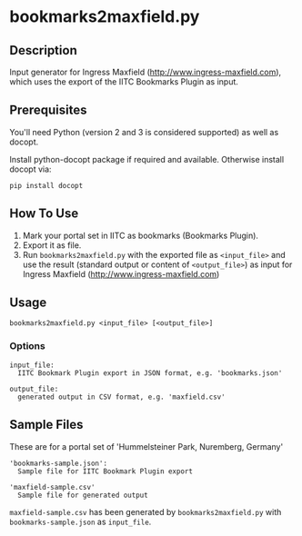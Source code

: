 # bookmarks2maxfield.py

## Description

Input generator for Ingress Maxfield (http://www.ingress-maxfield.com), which
uses the export of the IITC Bookmarks Plugin as input.

## Prerequisites

You'll need Python (version 2 and 3 is considered supported) as well as
docopt.

Install python-docopt package if required and available. Otherwise install
docopt via:

```
pip install docopt
```

## How To Use

1. Mark your portal set in IITC as bookmarks (Bookmarks Plugin).
2. Export it as file.
3. Run `bookmarks2maxfield.py` with the exported file as `<input_file>` and
use the result (standard output or content of `<output_file>`) as input for
Ingress Maxfield (http://www.ingress-maxfield.com)

## Usage

```
bookmarks2maxfield.py <input_file> [<output_file>]
```

### Options

```
input_file:
  IITC Bookmark Plugin export in JSON format, e.g. 'bookmarks.json'

output_file:
  generated output in CSV format, e.g. 'maxfield.csv'
```

## Sample Files
These are for a portal set of 'Hummelsteiner Park, Nuremberg, Germany'

```
'bookmarks-sample.json':
  Sample file for IITC Bookmark Plugin export

'maxfield-sample.csv'
  Sample file for generated output
```

`maxfield-sample.csv` has been generated by `bookmarks2maxfield.py` with
`bookmarks-sample.json` as `input_file`.
